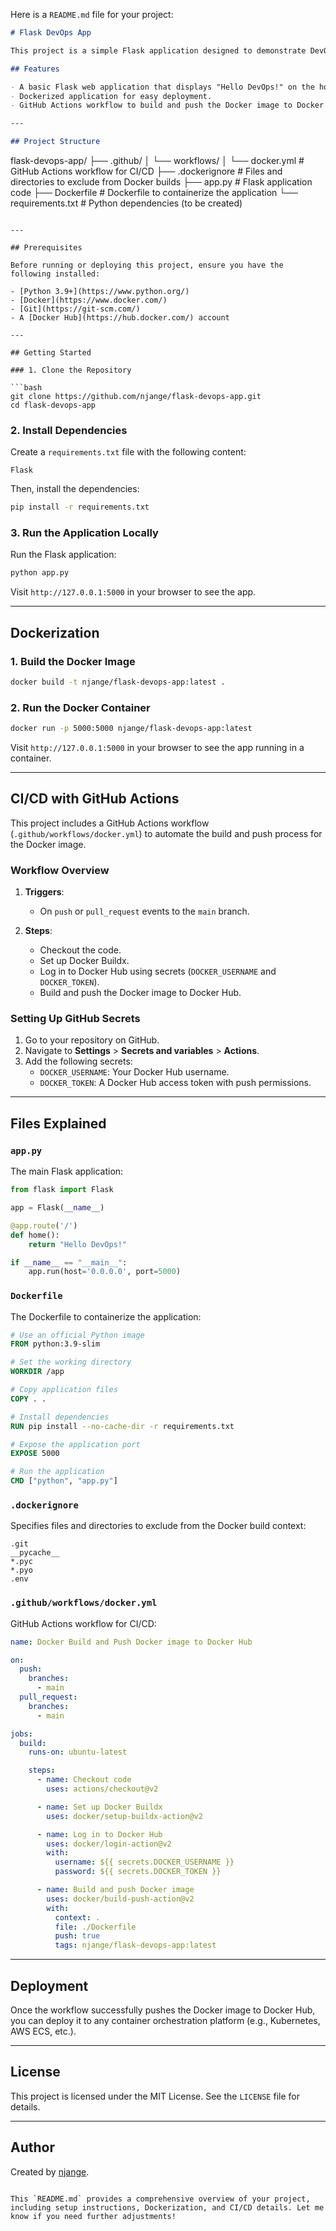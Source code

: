 Here is a `README.md` file for your project:

```markdown
# Flask DevOps App

This project is a simple Flask application designed to demonstrate DevOps practices, including containerization with Docker and CI/CD automation using GitHub Actions.

## Features

- A basic Flask web application that displays "Hello DevOps!" on the homepage.
- Dockerized application for easy deployment.
- GitHub Actions workflow to build and push the Docker image to Docker Hub automatically.

---

## Project Structure

```
flask-devops-app/
├── .github/
│   └── workflows/
│       └── docker.yml       # GitHub Actions workflow for CI/CD
├── .dockerignore            # Files and directories to exclude from Docker builds
├── app.py                   # Flask application code
├── Dockerfile               # Dockerfile to containerize the application
└── requirements.txt         # Python dependencies (to be created)
```

---

## Prerequisites

Before running or deploying this project, ensure you have the following installed:

- [Python 3.9+](https://www.python.org/)
- [Docker](https://www.docker.com/)
- [Git](https://git-scm.com/)
- A [Docker Hub](https://hub.docker.com/) account

---

## Getting Started

### 1. Clone the Repository

```bash
git clone https://github.com/njange/flask-devops-app.git
cd flask-devops-app
```

### 2. Install Dependencies

Create a `requirements.txt` file with the following content:

```plaintext
Flask
```

Then, install the dependencies:

```bash
pip install -r requirements.txt
```

### 3. Run the Application Locally

Run the Flask application:

```bash
python app.py
```

Visit `http://127.0.0.1:5000` in your browser to see the app.

---

## Dockerization

### 1. Build the Docker Image

```bash
docker build -t njange/flask-devops-app:latest .
```

### 2. Run the Docker Container

```bash
docker run -p 5000:5000 njange/flask-devops-app:latest
```

Visit `http://127.0.0.1:5000` in your browser to see the app running in a container.

---

## CI/CD with GitHub Actions

This project includes a GitHub Actions workflow (`.github/workflows/docker.yml`) to automate the build and push process for the Docker image.

### Workflow Overview

1. **Triggers**:
   - On `push` or `pull_request` events to the `main` branch.

2. **Steps**:
   - Checkout the code.
   - Set up Docker Buildx.
   - Log in to Docker Hub using secrets (`DOCKER_USERNAME` and `DOCKER_TOKEN`).
   - Build and push the Docker image to Docker Hub.

### Setting Up GitHub Secrets

1. Go to your repository on GitHub.
2. Navigate to **Settings** > **Secrets and variables** > **Actions**.
3. Add the following secrets:
   - `DOCKER_USERNAME`: Your Docker Hub username.
   - `DOCKER_TOKEN`: A Docker Hub access token with push permissions.

---

## Files Explained

### `app.py`

The main Flask application:

```python
from flask import Flask

app = Flask(__name__)

@app.route('/')
def home():
    return "Hello DevOps!"

if __name__ == "__main__":
    app.run(host='0.0.0.0', port=5000)
```

### `Dockerfile`

The Dockerfile to containerize the application:

```dockerfile
# Use an official Python image
FROM python:3.9-slim

# Set the working directory
WORKDIR /app

# Copy application files
COPY . .

# Install dependencies
RUN pip install --no-cache-dir -r requirements.txt

# Expose the application port
EXPOSE 5000

# Run the application
CMD ["python", "app.py"]
```

### `.dockerignore`

Specifies files and directories to exclude from the Docker build context:

```plaintext
.git
__pycache__
*.pyc
*.pyo
.env
```

### `.github/workflows/docker.yml`

GitHub Actions workflow for CI/CD:

```yml
name: Docker Build and Push Docker image to Docker Hub

on:
  push:
    branches:
      - main
  pull_request:
    branches:
      - main

jobs:
  build:
    runs-on: ubuntu-latest

    steps:
      - name: Checkout code
        uses: actions/checkout@v2

      - name: Set up Docker Buildx
        uses: docker/setup-buildx-action@v2

      - name: Log in to Docker Hub
        uses: docker/login-action@v2
        with:
          username: ${{ secrets.DOCKER_USERNAME }}
          password: ${{ secrets.DOCKER_TOKEN }}

      - name: Build and push Docker image
        uses: docker/build-push-action@v2
        with:
          context: .
          file: ./Dockerfile
          push: true
          tags: njange/flask-devops-app:latest
```

---

## Deployment

Once the workflow successfully pushes the Docker image to Docker Hub, you can deploy it to any container orchestration platform (e.g., Kubernetes, AWS ECS, etc.).

---

## License

This project is licensed under the MIT License. See the `LICENSE` file for details.

---

## Author

Created by [njange](https://github.com/njange).
```

This `README.md` provides a comprehensive overview of your project, including setup instructions, Dockerization, and CI/CD details. Let me know if you need further adjustments!

